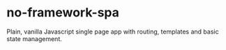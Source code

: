# no-framework-spa
Plain, vanilla Javascript single page app with routing, templates and basic state management.
